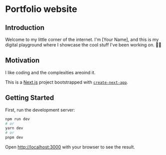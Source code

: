 # Portfolio website

## Introduction
Welcome to my little corner of the internet. I'm [Your Name], and this is my digital playground where I showcase the cool stuff I've been working on. 🚀🚀

## Motivation
I like coding and the complexities areoind it.

This is a [Next.js](https://nextjs.org/) project bootstrapped with [`create-next-app`](https://github.com/vercel/next.js/tree/canary/packages/create-next-app).

## Getting Started

First, run the development server:

```bash
npm run dev
# or
yarn dev
# or
pnpm dev
```

Open [http://localhost:3000](http://localhost:3000) with your browser to see the result.
